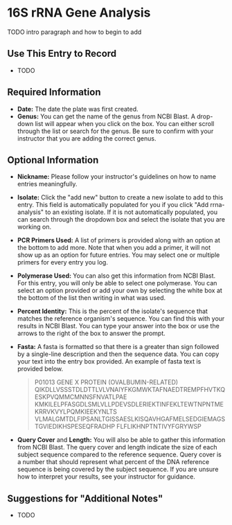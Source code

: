# 16S rRNA Gene Analysis

TODO intro paragraph and how to begin to add

## Use This Entry to Record

- TODO

## Required Information

- **Date:** The date the plate was first created.
- **Genus:** You can get the name of the genus from NCBI Blast. A drop-down list will appear when you click on the box. You can either scroll through the list or search for the genus. Be sure to confirm with your instructor that you are adding the correct genus. 

## Optional Information

- **Nickname:** Please follow your instructor's guidelines on how to name entries meaningfully.
- **Isolate:** Click the "add new" button to create a new isolate to add to this entry. This field is automatically populated for you if you click "Add rrna-analysis" to an existing isolate. If it is not automatically populated, you can search through the dropdown box and select the isolate that you are working on.
- **PCR Primers Used:** A list of primers is provided along with an option at the bottom to add more. Note that when you add a primer, it will not show up as an option for future entries. You may select one or multiple primers for every entry you log.
- **Polymerase Used:** You can also get this information from NCBI Blast. For this entry, you will only be able to select one polymerase. You can select an option provided or add your own by selecting the white box at the bottom of the list then writing in what was used.
- **Percent Identity:** This is the percent of the isolate's sequence that matches the reference organism's sequence. You can find this with your results in NCBI Blast. You can type your answer into the box or use the arrows to the right of the box to answer the prompt. 

- **Fasta:** A fasta is formatted so that there is a greater than sign followed by a single-line description and then the sequence data. You can copy your text into the entry box provided. An example of fasta text is provided below.

  >P01013 GENE X PROTEIN (OVALBUMIN-RELATED)
QIKDLLVSSSTDLDTTLVLVNAIYFKGMWKTAFNAEDTREMPFHVTKQESKPVQMMCMNNSFNVATLPAE
KMKILELPFASGDLSMLVLLPDEVSDLERIEKTINFEKLTEWTNPNTMEKRRVKVYLPQMKIEEKYNLTS
VLMALGMTDLFIPSANLTGISSAESLKISQAVHGAFMELSEDGIEMAGSTGVIEDIKHSPESEQFRADHP
FLFLIKHNPTNTIVYFGRYWSP

- **Query Cover** and **Length:** You will also be able to gather this information from NCBI Blast. The query cover and length indicate the size of each subject sequence compared to the reference sequence. Query cover is a number that should represent what percent of the DNA reference sequence is being covered by the subject sequence. If you are unsure how to interpret your results, see your instructor for guidance. 



## Suggestions for "Additional Notes"

- TODO
